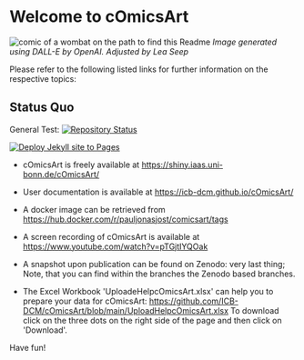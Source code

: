 # Welcome to cOmicsArt

![comic of a wombat on the path to find this
Readme](docs/assets/images/cOmicsART_README.png)
*Image generated using DALL-E by OpenAI. Adjusted by Lea Seep*

Please refer to the following listed links for further information on
the respective topics:

## Status Quo

General Test:
[![Repository Status](https://github.com/ICB-DCM/cOmicsArt/actions/workflows/start_check.yaml/badge.svg)](https://github.com/ICB-DCM/cOmicsArt/actions/workflows/start_check.yaml)

[![Deploy Jekyll site to Pages](https://github.com/ICB-DCM/cOmicsArt/actions/workflows/pages.yml/badge.svg)](https://github.com/ICB-DCM/cOmicsArt/actions/workflows/pages.yml)

-   cOmicsArt is freely available at
    <https://shiny.iaas.uni-bonn.de/cOmicsArt/>

-   User documentation is available at
    <https://icb-dcm.github.io/cOmicsArt/>

-   A docker image can be retrieved from
    <https://hub.docker.com/r/pauljonasjost/comicsart/tags>

-   A screen recording of cOmicsArt is available at
    <https://www.youtube.com/watch?v=pTGjtIYQOak>

-   A snapshot upon publication can be found on Zenodo: very last thing;
    Note, that you can find within the branches the Zenodo based
    branches.
    
-   The Excel Workbook 'UploadeHelpcOmicsArt.xlsx' can help you to prepare your data for cOmicsArt:
    <https://github.com/ICB-DCM/cOmicsArt/blob/main/UploadHelpcOmicsArt.xlsx> 
    To download click on the three dots on the right side of the page and then click on 'Download'.

Have fun!
